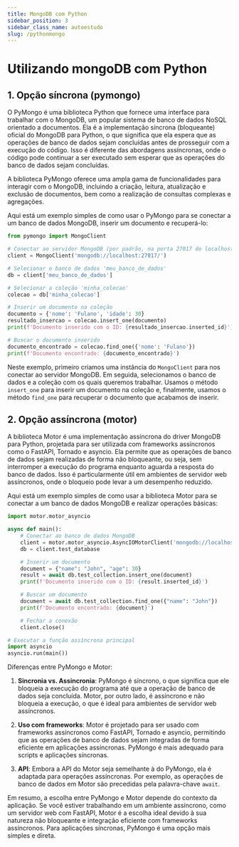 ```yaml
---
title: MongoDB com Python
sidebar_position: 3
sidebar_class_name: autoestudo
slug: /pythonmongo
---
```


# Utilizando mongoDB com Python

## 1. Opção síncrona (pymongo)

O PyMongo é uma biblioteca Python que fornece uma interface para trabalhar com
o MongoDB, um popular sistema de banco de dados NoSQL orientado a documentos.
Ela é a implementação síncrona (bloqueante) oficial do MongoDB para Python, o
que significa que ela espera que as operações de banco de dados sejam
concluídas antes de prosseguir com a execução do código. Isso é diferente das
abordagens assíncronas, onde o código pode continuar a ser executado sem
esperar que as operações do banco de dados sejam concluídas.

A biblioteca PyMongo oferece uma ampla gama de funcionalidades para interagir
com o MongoDB, incluindo a criação, leitura, atualização e exclusão de
documentos, bem como a realização de consultas complexas e agregações.

Aqui está um exemplo simples de como usar o PyMongo para se conectar a um banco
de dados MongoDB, inserir um documento e recuperá-lo:

```python showLineNumbers title="exemplo_mongo.py"
from pymongo import MongoClient

# Conectar ao servidor MongoDB (por padrão, na porta 27017 do localhost)
client = MongoClient('mongodb://localhost:27017/')

# Selecionar o banco de dados 'meu_banco_de_dados'
db = client['meu_banco_de_dados']

# Selecionar a coleção 'minha_colecao'
colecao = db['minha_colecao']

# Inserir um documento na coleção
documento = {'nome': 'Fulano', 'idade': 30}
resultado_insercao = colecao.insert_one(documento)
print(f'Documento inserido com o ID: {resultado_insercao.inserted_id}')

# Buscar o documento inserido
documento_encontrado = colecao.find_one({'nome': 'Fulano'})
print(f'Documento encontrado: {documento_encontrado}')
```

Neste exemplo, primeiro criamos uma instância do `MongoClient` para nos
conectar ao servidor MongoDB. Em seguida, selecionamos o banco de dados e a
coleção com os quais queremos trabalhar. Usamos o método `insert_one` para
inserir um documento na coleção e, finalmente, usamos o método `find_one` para
recuperar o documento que acabamos de inserir.

## 2. Opção assíncrona (motor)

A biblioteca Motor é uma implementação assíncrona do driver MongoDB para
Python, projetada para ser utilizada com frameworks assíncronos como o FastAPI,
Tornado e asyncio. Ela permite que as operações de banco de dados sejam
realizadas de forma não bloqueante, ou seja, sem interromper a execução do
programa enquanto aguarda a resposta do banco de dados. Isso é particularmente
útil em ambientes de servidor web assíncronos, onde o bloqueio pode levar a um
desempenho reduzido.

Aqui está um exemplo simples de como usar a biblioteca Motor para se conectar a
um banco de dados MongoDB e realizar operações básicas:

```python showLineNumbers title="exemplo_motor.py"
import motor.motor_asyncio

async def main():
    # Conectar ao banco de dados MongoDB
    client = motor.motor_asyncio.AsyncIOMotorClient('mongodb://localhost:27017')
    db = client.test_database

    # Inserir um documento
    document = {"name": "John", "age": 30}
    result = await db.test_collection.insert_one(document)
    print(f'Documento inserido com o ID: {result.inserted_id}')

    # Buscar um documento
    document = await db.test_collection.find_one({"name": "John"})
    print(f'Documento encontrado: {document}')

    # Fechar a conexão
    client.close()

# Executar a função assíncrona principal
import asyncio
asyncio.run(main())
```

Diferenças entre PyMongo e Motor:

1. **Sincronia vs. Assincronia**: PyMongo é síncrono, o que significa que ele
   bloqueia a execução do programa até que a operação de banco de dados seja
   concluída. Motor, por outro lado, é assíncrono e não bloqueia a execução, o
   que é ideal para ambientes de servidor web assíncronos.

2. **Uso com frameworks**: Motor é projetado para ser usado com frameworks
   assíncronos como FastAPI, Tornado e asyncio, permitindo que as operações de
   banco de dados sejam integradas de forma eficiente em aplicações
   assíncronas. PyMongo é mais adequado para scripts e aplicações síncronas.

3. **API**: Embora a API do Motor seja semelhante à do PyMongo, ela é adaptada
   para operações assíncronas. Por exemplo, as operações de banco de dados em
   Motor são precedidas pela palavra-chave `await`.

Em resumo, a escolha entre PyMongo e Motor depende do contexto da aplicação. Se
você estiver trabalhando em um ambiente assíncrono, como um servidor web com
FastAPI, Motor é a escolha ideal devido à sua natureza não bloqueante e
integração eficiente com frameworks assíncronos. Para aplicações síncronas,
PyMongo é uma opção mais simples e direta.
